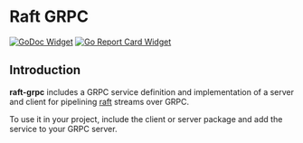 # Raft GRPC

[![GoDoc Widget]][GoDoc] [![Go Report Card Widget]][Go Report Card]

[GoDoc]: https://godoc.org/github.com/paralin/raft-grpc
[GoDoc Widget]: https://godoc.org/github.com/paralin/raft-grpc?status.svg
[Go Report Card Widget]: https://goreportcard.com/badge/github.com/paralin/raft-grpc
[Go Report Card]: https://goreportcard.com/report/github.com/paralin/raft-grpc

## Introduction

**raft-grpc** includes a GRPC service definition and implementation of a server and client for pipelining [raft](https://github.com/hashicorp/raft) streams over GRPC.

To use it in your project, include the client or server package and add the service to your GRPC server.

